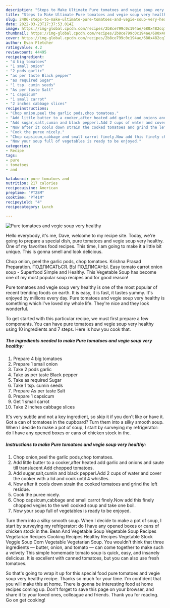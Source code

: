 ```yaml
---
description: "Steps to Make Ultimate Pure tomatoes and vegie soup very healthy"
title: "Steps to Make Ultimate Pure tomatoes and vegie soup very healthy"
slug: 2486-steps-to-make-ultimate-pure-tomatoes-and-vegie-soup-very-healthy
date: 2022-03-23T17:37:53.014Z
image: https://img-global.cpcdn.com/recipes/2b8ce799c0c194ae/680x482cq70/pure-tomatoes-and-vegie-soup-very-healthy-recipe-main-photo.jpg
thumbnail: https://img-global.cpcdn.com/recipes/2b8ce799c0c194ae/680x482cq70/pure-tomatoes-and-vegie-soup-very-healthy-recipe-main-photo.jpg
cover: https://img-global.cpcdn.com/recipes/2b8ce799c0c194ae/680x482cq70/pure-tomatoes-and-vegie-soup-very-healthy-recipe-main-photo.jpg
author: Evan Fletcher
ratingvalue: 4.2
reviewcount: 44495
recipeingredient:
- "4 big tomatoes"
- "1 small onion"
- "2 pods garlic"
- "as per taste Black pepper"
- "as required Sugar"
- "1 tsp. cumin seeds"
- "As per taste Salt"
- "1 capsicum"
- "1 small carrot"
- "2 inches cabbage slices"
recipeinstructions:
- "Chop onion,peel the garlic pods,chop tomatoes."
- "Add little butter to a cooker,after heated add garlic and onions and saute till translucent.Add chopped tomatoes."
- "Add sugar,salt,cumin and black pepperl.Add 2 cups of water and cover the cooker with a lid and cook until 4 whistles."
- "Now after it cools down strain the cooked tomatoes and grind the left residue."
- "Cook the puree nicely."
- "Chop capsicum,cabbage and small carrot finely.Now add this finely chopped vegies to the well cooked soup and take one boil."
- "Now your soup full of vegetables is ready to be enjoyed."
categories:
- Recipe
tags:
- pure
- tomatoes
- and

katakunci: pure tomatoes and 
nutrition: 217 calories
recipecuisine: American
preptime: "PT28M"
cooktime: "PT41M"
recipeyield: "4"
recipecategory: Lunch

---
```



![Pure tomatoes and vegie soup very healthy](https://img-global.cpcdn.com/recipes/2b8ce799c0c194ae/680x482cq70/pure-tomatoes-and-vegie-soup-very-healthy-recipe-main-photo.jpg)

Hello everybody, it's me, Dave, welcome to my recipe site. Today, we're going to prepare a special dish, pure tomatoes and vegie soup very healthy. One of my favorites food recipes. This time, I am going to make it a little bit unique. This is gonna smell and look delicious.

Chop onion, peel the garlic pods, chop tomatoes. Krishna Prasad Preparation. ПОДПИСАТЬСЯ. ВЫ ПОДПИСАНЫ. Easy tomato carrot onion soup - Superfood Simple and Healthy. This Vegetable Soup has become one of my most popular soup recipes and for good reason!

Pure tomatoes and vegie soup very healthy is one of the most popular of recent trending foods on earth. It is easy, it is fast, it tastes yummy. It's enjoyed by millions every day. Pure tomatoes and vegie soup very healthy is something which I've loved my whole life. They're nice and they look wonderful.


To get started with this particular recipe, we must first prepare a few components. You can have pure tomatoes and vegie soup very healthy using 10 ingredients and 7 steps. Here is how you cook that.

<!--inarticleads1-->

##### The ingredients needed to make Pure tomatoes and vegie soup very healthy:

1. Prepare 4 big tomatoes
1. Prepare 1 small onion
1. Take 2 pods garlic
1. Take as per taste Black pepper
1. Take as required Sugar
1. Take 1 tsp. cumin seeds
1. Prepare As per taste Salt
1. Prepare 1 capsicum
1. Get 1 small carrot
1. Take 2 inches cabbage slices


It's very subtle and not a key ingredient, so skip it if you don't like or have it. Got a can of tomatoes in the cupboard? Turn them into a silky smooth soup. When I decide to make a pot of soup, I start by surveying my refrigerator: do I have any opened boxes or cans of chicken stock in the. 

<!--inarticleads2-->

##### Instructions to make Pure tomatoes and vegie soup very healthy:

1. Chop onion,peel the garlic pods,chop tomatoes.
1. Add little butter to a cooker,after heated add garlic and onions and saute till translucent.Add chopped tomatoes.
1. Add sugar,salt,cumin and black pepperl.Add 2 cups of water and cover the cooker with a lid and cook until 4 whistles.
1. Now after it cools down strain the cooked tomatoes and grind the left residue.
1. Cook the puree nicely.
1. Chop capsicum,cabbage and small carrot finely.Now add this finely chopped vegies to the well cooked soup and take one boil.
1. Now your soup full of vegetables is ready to be enjoyed.


Turn them into a silky smooth soup. When I decide to make a pot of soup, I start by surveying my refrigerator: do I have any opened boxes or cans of chicken stock in the. Bean And Vegetable Soup Vegetable Soup Recipes Vegetarian Recipes Cooking Recipes Healthy Recipes Vegetable Stock Veggie Soup Corn Vegetable Vegetarian Soup. You wouldn't think that three ingredients — butter, onion, and tomato — can come together to make such a velvety This simple homemade tomato soup is quick, easy, and insanely delicious. It is excellent with canned tomatoes, but you can also use fresh tomatoes. 

So that's going to wrap it up for this special food pure tomatoes and vegie soup very healthy recipe. Thanks so much for your time. I'm confident that you will make this at home. There is gonna be interesting food at home recipes coming up. Don't forget to save this page on your browser, and share it to your loved ones, colleague and friends. Thank you for reading. Go on get cooking!
